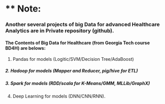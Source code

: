 # ** Note: 
### Another several projects of big Data for advanced Healthcare Analytics are in Private repository (github).
####  The Contents of Big Data for Healthcare (from Georgia Tech course BD4H) are belows:
  1. Pandas for models (Logitic/SVM/Decision Tree/AdaBoost)
##### 2. Hadoop for models (Mapper and Reducer, pig/hive for ETL) 
##### 3. Spark for models (RDD/scala for K-Means/GMM, MLLib/GraphX) 
  4. Deep Learning for models (DNN/CNN/RNN).
<br>
<br>
<br>
<br>
<br>
